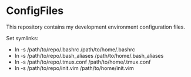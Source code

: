 # ConfigFiles

This repository contains my development environment configuration files.

Set symlinks:
* ln -s /path/to/repo/.bashrc /path/to/home/.bashrc
* ln -s /path/to/repo/.bash_aliases /path/to/home/.bash_aliases
* ln -s /path/to/repo/.tmux.conf /path/to/home/.tmux.conf
* ln -s /path/to/repo/init.vim /path/to/home/init.vim
